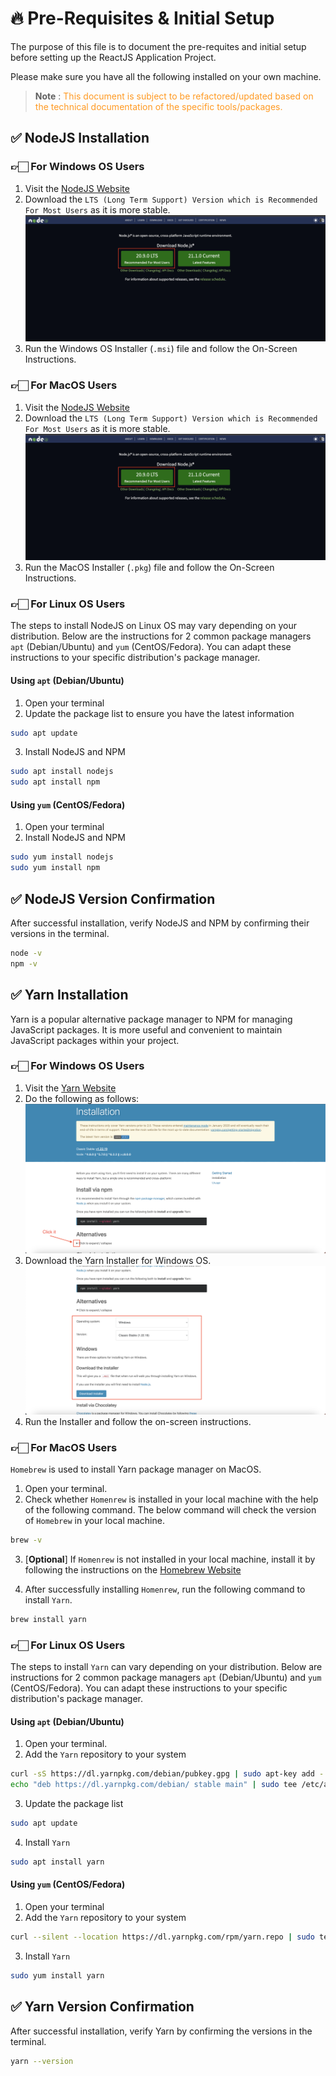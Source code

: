 # 🔥 Pre-Requisites & Initial Setup

The purpose of this file is to document the pre-requites and initial setup before setting up the ReactJS Application Project.

Please make sure you have all the following installed on your own machine.

> <b>Note</b> : <span style="color: #FF9A23">This document is subject to be refactored/updated based on the technical documentation of the specific tools/packages.</span>

## ✅ NodeJS Installation

### 👉🏻 For Windows OS Users

1. Visit the [NodeJS Website](https://nodejs.org/en)
2. Download the `LTS (Long Term Support) Version which is Recommended For Most Users` as it is more stable.
![NodeJS Website](/documentation/images/NodeJS.png)
3. Run the Windows OS Installer (`.msi`) file and follow the On-Screen Instructions.

### 👉🏻 For MacOS Users

1. Visit the [NodeJS Website](https://nodejs.org/en)
2. Download the `LTS (Long Term Support) Version which is Recommended For Most Users` as it is more stable.
![NodeJS Website](/scripts/images/NodeJS.png)
3. Run the MacOS Installer (`.pkg`) file and follow the On-Screen Instructions.

### 👉🏻 For Linux OS Users

The steps to install NodeJS on Linux OS may vary depending on your distribution. Below are the instructions for 2 common package managers `apt` (Debian/Ubuntu) and `yum` (CentOS/Fedora). You can adapt these instructions to your specific distribution's package manager.

#### <b>Using `apt` (Debian/Ubuntu)</b>

1. Open your terminal
2. Update the package list to ensure you have the latest information

```sh
sudo apt update
```

3. Install NodeJS and NPM

```sh
sudo apt install nodejs
sudo apt install npm
```

#### <b>Using `yum` (CentOS/Fedora)</b>

1. Open your terminal
2. Install NodeJS and NPM

```sh
sudo yum install nodejs
sudo yum install npm
```

## ✅ NodeJS Version Confirmation

After successful installation, verify NodeJS and NPM by confirming their versions in the terminal.

```sh
node -v
npm -v
```

## ✅ Yarn Installation

Yarn is a popular alternative package manager to NPM for managing JavaScript packages. It is more useful and convenient to maintain JavaScript packages within your project.

### 👉🏻 For Windows OS Users

1. Visit the [Yarn Website](https://classic.yarnpkg.com/en/docs/install#windows-stable)
2. Do the following as follows:
![Yarn Website](/scripts/images/Yarn-Website.png)
3. Download the Yarn Installer for Windows OS.
![Yarn Windows Installer](/scripts/images/Yarn-Windows-Installer.png)
4. Run the Installer and follow the on-screen instructions.

### 👉🏻 For MacOS Users

`Homebrew` is used to install Yarn package manager on MacOS.

1. Open your terminal.
2. Check whether `Homenrew` is installed in your local machine with the help of the following command. The below command will check the version of `Homebrew` in your local machine.

```sh
brew -v
```

3. [<b>Optional</b>] If `Homenrew` is not installed in your local machine, install it by following the instructions on the [Homebrew Website](https://brew.sh/)

4. After successfully installing `Homenrew`, run the following command to install `Yarn`.

```sh
brew install yarn
```

### 👉🏻 For  Linux OS Users

The steps to install `Yarn` can vary depending on your distribution. Below are instructions for 2 common package managers `apt` (Debian/Ubuntu) and `yum` (CentOS/Fedora). You can adapt these instructions to your specific distribution's package manager.

#### <b>Using `apt` (Debian/Ubuntu)</b>

1. Open your terminal.
2. Add the `Yarn` repository to your system

```sh
curl -sS https://dl.yarnpkg.com/debian/pubkey.gpg | sudo apt-key add -
echo "deb https://dl.yarnpkg.com/debian/ stable main" | sudo tee /etc/apt/sources.list.d/yarn.list
```

3. Update the package list

```sh
sudo apt update
```

4. Install `Yarn`
```sh
sudo apt install yarn
```

#### <b>Using `yum` (CentOS/Fedora)</b>

1. Open your terminal
2. Add the `Yarn` repository to your system

```sh
curl --silent --location https://dl.yarnpkg.com/rpm/yarn.repo | sudo tee /etc/yum.repos.d/yarn.repo
```

3. Install `Yarn`

```sh
sudo yum install yarn
```

## ✅ Yarn Version Confirmation

After successful installation, verify Yarn by confirming the versions in the terminal.

```sh
yarn --version
```